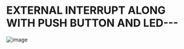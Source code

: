 # EXTERNAL INTERRUPT ALONG WITH PUSH BUTTON AND LED---


![image](https://github.com/ssmk-problem-solver/PIC16F877A/assets/172963811/f49e6c7c-8ab8-42b2-b375-187b8dd639cf)
